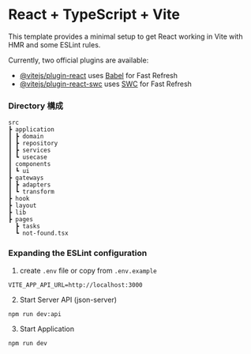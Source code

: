 # React + TypeScript + Vite

This template provides a minimal setup to get React working in Vite with HMR and some ESLint rules.

Currently, two official plugins are available:

- [@vitejs/plugin-react](https://github.com/vitejs/vite-plugin-react/blob/main/packages/plugin-react/README.md) uses [Babel](https://babeljs.io/) for Fast Refresh
- [@vitejs/plugin-react-swc](https://github.com/vitejs/vite-plugin-react-swc) uses [SWC](https://swc.rs/) for Fast Refresh
### Directory 構成

```
src
┣ application
┃ ┣ domain
┃ ┣ repository
┃ ┣ services
┃ ┗ usecase
┃ components
┃ ┗ ui
┣ gateways
┃ ┣ adapters
┃ ┗ transform
┣ hook
┣ layout
┣ lib
┣ pages
  ┣ tasks
  ┗ not-found.tsx
```

### Expanding the ESLint configuration

1. create `.env` file or copy from `.env.example` 
```
VITE_APP_API_URL=http://localhost:3000
```


2. Start Server API (json-server)
```
npm run dev:api
```

3. Start Application
```
npm run dev
```